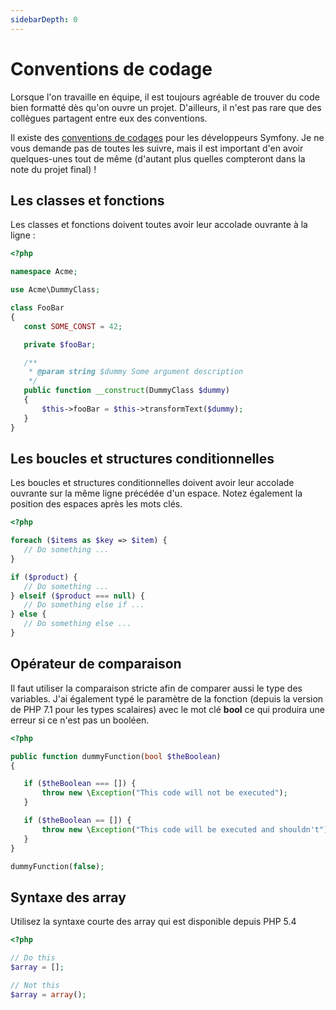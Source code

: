 ```yaml
---
sidebarDepth: 0
---
```


# Conventions de codage

Lorsque l'on travaille en équipe, il est toujours agréable de trouver du code bien formatté dès qu'on ouvre un projet. D'ailleurs, il n'est pas rare que des collègues partagent entre eux des conventions.

Il existe des [conventions de codages](https://symfony.com/doc/current/contributing/code/standards.html) pour les développeurs Symfony. Je ne vous demande pas de toutes les suivre, mais il est important d'en avoir quelques-unes tout de même (d'autant plus quelles compteront dans la note du projet final) !

## Les classes et fonctions
 Les classes et fonctions doivent toutes avoir leur accolade ouvrante à la ligne :

 ``` php {7,8,16,17}
<?php 

namespace Acme;

use Acme\DummyClass;

class FooBar
{
	const SOME_CONST = 42;

	private $fooBar;

	/**
	 * @param string $dummy Some argument description
	 */
	public function __construct(DummyClass $dummy)
	{
        $this->fooBar = $this->transformText($dummy);
	}
}

```

## Les boucles et structures conditionnelles
Les boucles et structures conditionnelles doivent avoir leur accolade ouvrante sur la même ligne précédée d'un espace. Notez également la position des espaces après les mots clés.

 ``` php {3,7,9,11}
<?php

foreach ($items as $key => $item) {
    // Do something ...
}

if ($product) {
    // Do something ...
} elseif ($product === null) {
    // Do something else if ...
} else {
    // Do something else ...
}

```

## Opérateur de comparaison

Il faut utiliser la comparaison stricte afin de comparer aussi le type des variables. J'ai également typé le paramètre de la fonction (depuis la version de PHP 7.1 pour les types scalaires) avec le mot clé **bool** ce qui produira une erreur si ce n'est pas un booléen.

 ``` php {6,10}
<?php

public function dummyFunction(bool $theBoolean)
{

    if ($theBoolean === []) {
        throw new \Exception("This code will not be executed");
    }

    if ($theBoolean == []) {
        throw new \Exception("This code will be executed and shouldn't");
    }
}

dummyFunction(false);
```

## Syntaxe des array

Utilisez la syntaxe courte des array qui est disponible depuis PHP 5.4

 ``` php {4}
<?php

// Do this
$array = [];

// Not this
$array = array();

```
